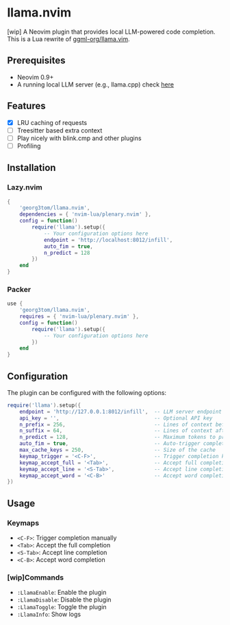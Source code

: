 # llama.nvim

[wip] A Neovim plugin that provides local LLM-powered code completion. This is a Lua rewrite of [ggml-org/llama.vim](https://github.com/ggml-org/llama.vim).

## Prerequisites

- Neovim 0.9+
- A running local LLM server (e.g., llama.cpp) check [here](https://github.com/ggml-org/llama.vim?tab=readme-ov-file#llamacpp-setup)

## Features

- [x] LRU caching of requests
- [ ] Treesitter based extra context
- [ ] Play nicely with blink.cmp and other plugins
- [ ] Profiling

## Installation

### Lazy.nvim

```lua
{
    'georg3tom/llama.nvim',
    dependencies = { 'nvim-lua/plenary.nvim' },
    config = function()
        require('llama').setup({
            -- Your configuration options here
            endpoint = 'http://localhost:8012/infill',
            auto_fim = true,
            n_predict = 128
        })
    end
}
```

### Packer

```lua
use {
    'georg3tom/llama.nvim',
    requires = { 'nvim-lua/plenary.nvim' },
    config = function()
        require('llama').setup({
            -- Your configuration options here
        })
    end
}
```

## Configuration

The plugin can be configured with the following options:

```lua
require('llama').setup({
    endpoint = 'http://127.0.0.1:8012/infill',  -- LLM server endpoint
    api_key = '',                               -- Optional API key
    n_prefix = 256,                             -- Lines of context before cursor
    n_suffix = 64,                              -- Lines of context after cursor
    n_predict = 128,                            -- Maximum tokens to predict
    auto_fim = true,                            -- Auto-trigger completion
	max_cache_keys = 250,                       -- Size of the cache
    keymap_trigger = '<C-F>',                   -- Trigger completion keymap
    keymap_accept_full = '<Tab>',               -- Accept full completion
    keymap_accept_line = '<S-Tab>',             -- Accept line completion
    keymap_accept_word = '<C-B>'                -- Accept word completion
})
```

## Usage

### Keymaps

- `<C-F>`: Trigger completion manually
- `<Tab>`: Accept the full completion
- `<S-Tab>`: Accept line completion
- `<C-B>`: Accept word completion

### [wip]Commands

- `:LlamaEnable`: Enable the plugin
- `:LlamaDisable`: Disable the plugin
- `:LlamaToggle`: Toggle the plugin
- `:LlamaInfo`: Show logs
